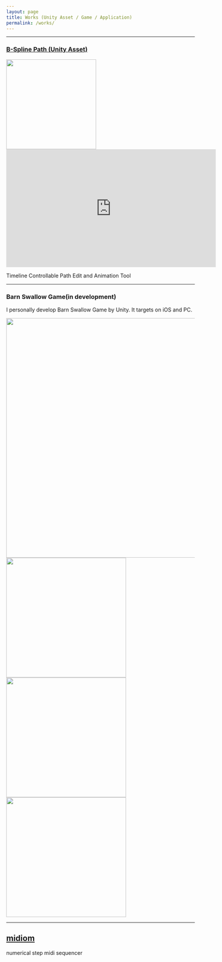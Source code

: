 ```yaml
---
layout: page
title: Works (Unity Asset / Game / Application)
permalink: /works/
---
```


<hr />

### [B-Spline Path (Unity Asset)](https://assetstore.unity.com/packages/tools/animation/b-spline-path-105412)

<img src="../images/B-SplinePath.jpg" width="240px" />

<iframe width="560" height="315" src="https://www.youtube.com/embed/j_B7rIMo14A" frameborder="0" allow="accelerometer; autoplay; encrypted-media; gyroscope; picture-in-picture" allowfullscreen></iframe>

Timeline Controllable Path Edit and Animation Tool

<hr />

### Barn Swallow Game(in development)

I personally develop Barn Swallow Game by Unity.
It targets on iOS and PC.

<img src="../images/ChildSwallow.PNG" width="640px" />

<img src="../images/DOF.PNG" width="320px" />
<img src="../images/ProceduralCloud.PNG" width="320px" />
<img src="../images/balcony.PNG" width="320px" />

<hr />

## [midiom](https://www.vector.co.jp/soft/winnt/art/se373946.html)

 numerical step midi sequencer 

